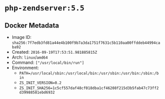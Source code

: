 # `php-zendserver:5.5`

## Docker Metadata

- Image ID: `sha256:7f7edb3fd81a44e4b100f9b7a3da1751f7631c5b110aa00ffddeb44994caba92`
- Created: `2016-09-19T17:53:51.981885815Z`
- Arch: `linux`/`amd64`
- Command: `["/usr/local/bin/run"]`
- Environment:
  - `PATH=/usr/local/sbin:/usr/local/bin:/usr/sbin:/usr/bin:/sbin:/bin`
  - `ZS_INIT_VERSION=0.2`
  - `ZS_INIT_SHA256=1c5cf557daf48cf018dba1cf46208f215d3b5fab47c73ff2d39988581ebd6932`
